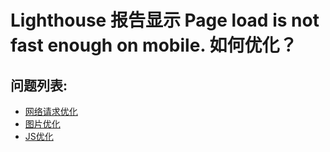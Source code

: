 # Lighthouse 报告显示 Page load is not fast enough on mobile. 如何优化？

## 问题列表:

* [网络请求优化](request-optimization.md)
* [图片优化](image-optimization.md)
* [JS优化](javascript-optimization.md)